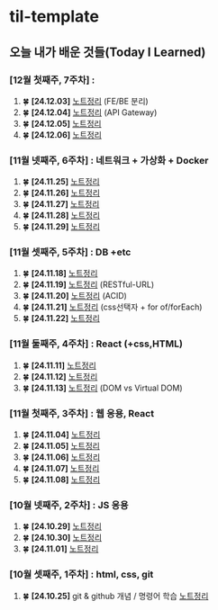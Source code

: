 # til-template

## 오늘 내가 배운 것들(Today I Learned)

### [12월 첫째주, 7주차] : 
1. 🍀 **[24.12.03]** [노트정리](https://github.com/boojang/semi-till/blob/main/Dec/24.12.03.md) (FE/BE 분리)
2. 🍀 **[24.12.04]** [노트정리](https://github.com/boojang/semi-till/blob/main/Dec/24.12.04.md) (API Gateway)
3. 🍀 **[24.12.05]** [노트정리](https://github.com/boojang/semi-till/blob/main/Dec/24.12.05.md)
4. 🍀 **[24.12.06]** [노트정리](https://github.com/boojang/semi-till/blob/main/Dec/24.12.06.md)

### [11월 넷째주, 6주차] : 네트워크 + 가상화 + Docker
1. 🍀 **[24.11.25]** [노트정리](https://github.com/boojang/semi-till/blob/main/Nov/24.11.25.md)
2. 🍀 **[24.11.26]** [노트정리](https://github.com/boojang/semi-till/blob/main/Nov/24.11.26.md)
3. 🍀 **[24.11.27]** [노트정리](https://github.com/boojang/semi-till/blob/main/Nov/24.11.27.md)
4. 🍀 **[24.11.28]** [노트정리](https://github.com/boojang/semi-till/blob/main/Nov/24.11.28.md)
5. 🍀 **[24.11.29]** [노트정리](https://github.com/boojang/semi-till/blob/main/Nov/24.11.29.md)

### [11월 셋째주, 5주차] : DB +etc
1. 🍀 **[24.11.18]** [노트정리](https://github.com/boojang/semi-till/blob/main/Nov/24.11.18.md)
2. 🍀 **[24.11.19]** [노트정리](https://github.com/boojang/semi-till/blob/main/Nov/24.11.19.md) (RESTful-URL)
3. 🍀 **[24.11.20]** [노트정리](https://github.com/boojang/semi-till/blob/main/Nov/24.11.20.md) (ACID)
4. 🍀 **[24.11.21]** [노트정리](https://github.com/boojang/semi-till/blob/main/Nov/24.11.21.md) (css선택자 + for of/forEach)
5. 🍀 **[24.11.22]** [노트정리](https://github.com/boojang/semi-till/blob/main/Nov/24.11.22.md)

### [11월 둘째주, 4주차] : React (+css,HTML)
1. 🍀 **[24.11.11]** [노트정리](https://github.com/boojang/semi-till/blob/main/Nov/24.11.11.md)
2. 🍀 **[24.11.12]** [노트정리](https://github.com/boojang/semi-till/blob/main/Nov/24.11.12.md)
3. 🍀 **[24.11.13]** [노트정리](https://github.com/boojang/semi-till/blob/main/Nov/24.11.13.md) (DOM vs Virtual DOM)

### [11월 첫째주, 3주차] : 웹 응용, React
1. 🍀 **[24.11.04]** [노트정리](https://github.com/boojang/semi-till/blob/main/Nov/24.11.04.md)
2. 🍀 **[24.11.05]** [노트정리](https://github.com/boojang/semi-till/blob/main/Nov/24.11.05.md)
3. 🍀 **[24.11.06]** [노트정리](https://github.com/boojang/semi-till/blob/main/Nov/24.11.06.md)
4. 🍀 **[24.11.07]** [노트정리](https://github.com/boojang/semi-till/blob/main/Nov/24.11.07.md)
5. 🍀 **[24.11.08]** [노트정리](https://github.com/boojang/semi-till/blob/main/Nov/24.11.08.md)
   
### [10월 넷째주, 2주차] : JS 응용
1. 🍀 **[24.10.29]** [노트정리](https://github.com/boojang/semi-till/blob/main/Oct/24.10.29.md)
2. 🍀 **[24.10.30]** [노트정리](https://github.com/boojang/semi-till/blob/main/Oct/24.10.31.md)
3. 🍀 **[24.11.01]** [노트정리](https://github.com/boojang/semi-till/blob/main/Oct/24.11.01.md)

### [10월 셋째주, 1주차] : html, css, git
1. 🍀 **[24.10.25]** git & github 개념 / 명령어 학습 [노트정리](https://github.com/boojang/semi-till/blob/c20ef2553cbe7436c2be04b94e7324eba3930b8c/Oct/24-10-25.md)
